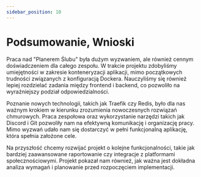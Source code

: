 ```yaml
---
sidebar_position: 10
---
```

# Podsumowanie, Wnioski

Praca nad "Planerem Ślubu" była dużym wyzwaniem, ale również cennym doświadczeniem dla całego zespołu. W trakcie projektu zdobyliśmy umiejętności w zakresie konteneryzacji aplikacji, mimo początkowych trudności związanych z konfiguracją Dockera. Nauczyliśmy się również lepiej rozdzielać zadania między frontend i backend, co pozwoliło na wyraźniejszy podział odpowiedzialności.

Poznanie nowych technologii, takich jak Traefik czy Redis, było dla nas ważnym krokiem w kierunku zrozumienia nowoczesnych rozwiązań chmurowych. Praca zespołowa oraz wykorzystanie narzędzi takich jak Discord i Git pozwoliły nam na efektywną komunikację i organizację pracy. Mimo wyzwań udało nam się dostarczyć w pełni funkcjonalną aplikację, która spełnia założone cele.

Na przyszłość chcemy rozwijać projekt o kolejne funkcjonalności, takie jak bardziej zaawansowane raportowanie czy integracje z platformami społecznościowymi. Projekt pokazał nam również, jak ważna jest dokładna analiza wymagań i planowanie przed rozpoczęciem implementacji.